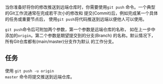 当你准备好将你的修改推送到远端仓库时，你需要使用`git push`
命令。一个典型的Git工作流通常在完成若干次小的修改和
提交(Commit)后，例如完成某一个具体的任务或重要节点后，
使用`git push`将代码推送到远端以便他人可以使用。

`git push`命令后可附加两个参数，第一个参数是远端仓库的名称，
如在上一步中添加的`origin`。第二个参数是期望提交到的分支(Branch)
的名称。默认情况下，所有Git仓库都有(main/master)分支作为默认
的工作分支。

## 任务

使用 <code exec="git push -u origin master">git push -u origin master</code> 命令将提交推送到远端仓库。
